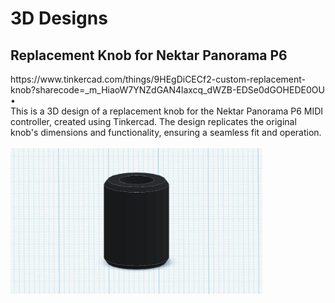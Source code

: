 # 3D Designs


<h2>Replacement Knob for Nektar Panorama P6</h2>
https://www.tinkercad.com/things/9HEgDiCECf2-custom-replacement-knob?sharecode=_m_HiaoW7YNZdGAN4laxcq_dWZB-EDSe0dGOHEDE0OU
<br />
•
<br />
This is a 3D design of a replacement knob for the Nektar Panorama P6 MIDI controller, created using Tinkercad. The design replicates the original knob's dimensions and functionality, ensuring a seamless fit and operation.
<br />
<br />

<img src="Nektar Panorama P6 Knob Print.png" height="80%" width="80%" alt="Physical Topology"/>
<br />
<br />
